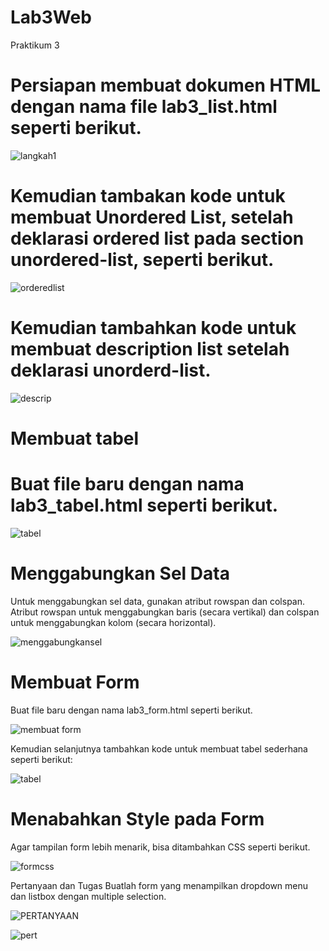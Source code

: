 # Lab3Web
Praktikum 3


# Persiapan membuat dokumen HTML dengan nama file lab3_list.html seperti berikut.

![langkah1](https://user-images.githubusercontent.com/81818405/115100417-a5148c80-9f66-11eb-905b-7c9e5b80df19.PNG)

# Kemudian tambakan kode untuk membuat Unordered List, setelah deklarasi ordered list pada section unordered-list, seperti berikut.

![orderedlist](https://user-images.githubusercontent.com/81818405/115100616-ee191080-9f67-11eb-917d-c02e8448bede.PNG)

# Kemudian tambahkan kode untuk membuat description list setelah deklarasi unorderd-list.

![descrip](https://user-images.githubusercontent.com/81818405/115100652-23256300-9f68-11eb-8c24-b50dbc5b0d06.PNG)

# Membuat tabel
# Buat file baru dengan nama lab3_tabel.html seperti berikut.

![tabel](https://user-images.githubusercontent.com/81818405/115100677-5b2ca600-9f68-11eb-82b2-db7b7cafdfe5.PNG)

# Menggabungkan Sel Data
Untuk menggabungkan sel data, gunakan atribut rowspan dan colspan. Atribut rowspan untuk menggabungkan baris (secara vertikal) dan colspan untuk menggabungkan kolom (secara horizontal).

![menggabungkansel](https://user-images.githubusercontent.com/81818405/115100711-9929ca00-9f68-11eb-9823-098cc3bb7c26.PNG)

# Membuat Form
Buat file baru dengan nama lab3_form.html seperti berikut.

![membuat form](https://user-images.githubusercontent.com/81818405/115100733-b52d6b80-9f68-11eb-96d1-968583290190.PNG)

Kemudian selanjutnya tambahkan kode untuk membuat tabel sederhana seperti berikut:

![tabel](https://user-images.githubusercontent.com/81818405/115100747-d7bf8480-9f68-11eb-8bda-9db5725fe41e.PNG)

# Menabahkan Style pada Form
Agar tampilan form lebih menarik, bisa ditambahkan CSS seperti berikut.

![formcss](https://user-images.githubusercontent.com/81818405/115100771-148b7b80-9f69-11eb-8587-1f8517eeac47.PNG)

Pertanyaan dan Tugas
Buatlah form yang menampilkan dropdown menu dan listbox dengan multiple selection.

![PERTANYAAN](https://user-images.githubusercontent.com/81818405/115100789-3c7adf00-9f69-11eb-958d-8eb3df108cc5.PNG)

![pert](https://user-images.githubusercontent.com/81818405/115101101-b613cc80-9f6b-11eb-900d-5d9deaa2396d.jpeg)







